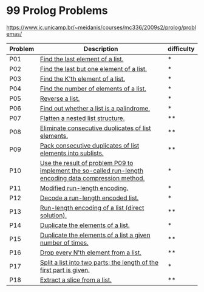 # 99 Prolog Problems

https://www.ic.unicamp.br/~meidanis/courses/mc336/2009s2/prolog/problemas/

| Problem | Description                                                                                                    | difficulty |
| ------- | -------------------------------------------------------------------------------------------------------------- | ---------- |
| P01     | [Find the last element of a list.](./P01)                                                                      | \*         |
| P02     | [Find the last but one element of a list.](./P02)                                                              | \*         |
| P03     | [Find the K'th element of a list.](./P03)                                                                      | \*         |
| P04     | [Find the number of elements of a list.](./P04)                                                                | \*         |
| P05     | [Reverse a list.](./P05)                                                                                       | \*         |
| P06     | [Find out whether a list is a palindrome.](./P06)                                                              | \*         |
| P07     | [Flatten a nested list structure.](./P07)                                                                      | \*\*       |
| P08     | [Eliminate consecutive duplicates of list elements.](./P08)                                                    | \*\*       |
| P09     | [Pack consecutive duplicates of list elements into sublists.](./P09)                                           | \*\*       |
| P10     | [Use the result of problem P09 to implement the so-called run-length encoding data compression method.](./P10) | \*         |
| P11     | [Modified run-length encoding.](./P11)                                                                         | \*         |
| P12     | [Decode a run-length encoded list.](./P12)                                                                     | \*         |
| P13     | [Run-length encoding of a list (direct solution).](./P13)                                                      | \*\*       |
| P14     | [Duplicate the elements of a list.](./P14)                                                                     | \*         |
| P15     | [Duplicate the elements of a list a given number of times.](./P15)                                             | \*\*       |
| P16     | [Drop every N'th element from a list.](./P16)                                                                  | \*\*       |
| P17     | [Split a list into two parts; the length of the first part is given.](./P17)                                   | \*         |
| P18     | [Extract a slice from a list.](./P18)                                                                          | \*\*       |
